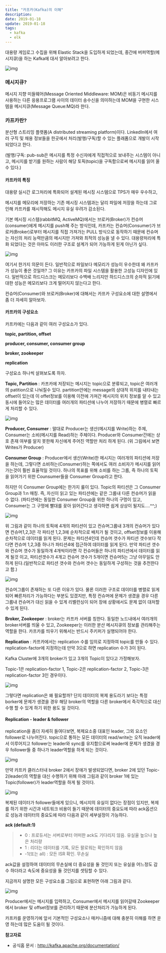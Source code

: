 ```yaml
---
title: "카프카(Kafka)의 이해"
description:
date: 2019-01-18
update: 2019-01-18
tags:
  - kafka
  - elk
---
```


대용량 게임로그 수집을 위해 Elastic Stack을 도입하게 되었는데, 중간에 버퍼역할(메시지큐)을 하는 Kafka에 대서 알아보려고 한다.

![img](kafka-1.png)

### 메시지큐?

메시지 지향 미들웨어(Message Oriented Middleware: MOM)은 비동기 메시지를 사용하는 다른 응용프로그램 사이의 데이터 송수신을 의미하는데 MOM을 구현한 시스템을 메시지큐(Message Queue:MQ)라 한다.

### 카프카란?

분산형 스트리밍 플랫폼(A distributed streaming platform)이다. LinkedIn에서 여러 구직 및 채용 정보들을 한곳에서 처리(발행/구독)할 수 있는 플래폼으로 개발이 시작 되었다고 한다.

(발행/구독: pub-sub은 메시지를 특정 수신자에게 직접적으로 보내주는 시스템이 아니고, 메시지를 받기를 원하는 사람이 해당 토픽(topic)을 구독함으로써 메시지를 읽어 올 수 있다.)



#### 카프카의 특징

대용량 실시간 로그처리에 특화되어 설계된 메시징 시스템으로 TPS가 매우 우수하고,

메시지를 메모리에 저장하는 기존 메시징 시스템과는 달리 파일에 저장을 하는데 그로 인해 카프카를 재시작해도 메시지 유실 우려가 감소된다.

기본 메시징 시스템(rabbitMQ, ActiveMQ)에서는 브로커(Broker)가 컨슈머(consumer)에게 메시지를 push해 주는 방식인데, 카프카는 컨슈머(Consumer)가 브로커(Broker)로부터 메시지를 직접 가져가는 PULL 방식으로 동작하기 때문에 컨슈머는 자신의 처리 능력만큼의 메시지만 가져와 최적의 성능을 낼 수 있다. 대용량처리에 특화 되었다는 것은 아마도 이러한 구조로 설계가 되어 가능하게 된게 아닌가 싶다.

![img](kafka-2.png)

여기서 한가지 의문이 든다. 일반적으로 파일보다 메모리가 성능이 우수한데 왜 카프카가 성능이 좋은 것일까? 그 이유는 카프카의 파일 시스템을 활용한 고성능 디자인에 있다. 일반적으로 하드디스크는 메모리보다 수백배 느리지만 하드디스크의 순차적 읽기에 대한 성능은 메모리보다 크게 떨어지지 않는다고 한다. 



컨슈머(Consumer)와 브로커(Broker)에 대해서는 카프카 구성요소에 대한 설명에서 좀 더 자세히 알아보자.



#### 카프카의 구성요소

카프카에는 다음과 같이 여러 구성요소가 있다.

**topic, partition, offset**

**producer, consumer, consumer group**

**broker, zookeeper**

**replication**

구성요소 하나씩 살펴보도록 하자.



**Topic, Partition** : 카프카에 저장되는 메시지는 topic으로 분류되고, topic은 여러개의 patition으로 나눠질수 있다. partition안에는 message의 상대적 위치를 내타내는 offset이 있는데 이 offet정보를 이용해 이전에 가져간 메시지의 위치 정보를 알 수 있고 동시에 들어오는 많은 데이터를 여러개의 파티션에 나누어 저장하기 때문에 병렬로 빠르게 처리할 수 있다.

![img](kafka-3.png)

**Producer, Consumer** : 말대로 Producer는 생산(메시지를 Write)하는 주체, Consumer는 소비(메시지를 Read)하는 주체이다. Producer와 Consumer간에는 상호 존재 여부를 알지 못한채 자신에게 주어진 역할만 처리 하게 된다. (위 그림에서 보면 Writes가 Producer)

**Consumer Group** : Producer에서 생산(Write)한 메시지는 여러개의 파티션에 저장을 하는데, 그렇다면 소비하는(Consumer)하는 쪽에서도 여러 소비자가 메시지를 읽어가는것이 훨씬 효율적일 것이다. 하나의 목표를 위해 소비를 하는 그룹, 즉 하나의 토픽을 읽어가기 위한 Counsumer들을 Consumer Group라고 한다.

하지만 이 Consumer Group에는 한가지 룰이 있다. Topic의 파티션은 그 Consumer Group과 1:n 매칭. 즉, 자신이 읽고 있는 파티션에는 같은 그룹내 다른 컨슈머가 읽을 수 없다. (파티션에는 동일한 Consumer Group을 위한 하나의 구멍이 있고, Consumer는 그 구멍에 빨대를 꽂아 읽어간다고 생각하면 쉽게 상상이 될지도….^^;)

![img](kafka-4.png)

위 그림과 같이 하나의 토픽에 4개의 파티션이 있고 컨슈머그룹내 3개의 컨슈머가 있다면 컨슈머1,2,3은 각 파티션 1,2,3에 순차적으로 배치가 될 것이고, offset정보를 이용해 순차적으로 데이터를 읽게 된다. 문제는 파티션4인데 컨슈머 갯수가 파티션 갯수보다 작다면 컨슈머 1,2,3중 하나가 파티션4에 접근하여 데이터를 읽게 된다. 만약 파티션 갯수와 컨슈머 갯수가 동일하개 4개씩이라면 각 컨슈머들은 하나의 파티션에서 데이터를 읽게 될것 이고, 파티션갯수가 4개고 컨슈머 갯수가 5개이면 컨슈머5는 그냥 아무일도 안하게 된다.(일반적으로 파티션 갯수와 컨슈머 갯수는 동일하게 구성하는 것을 추천한다고 함.)



![img](kafka-5.png)

컨슈머그룹이 존재하는 또 다른 이유가 있다. 물론 이러한 구조로 데이터를 병렬로 읽게 되어 빠른처리가 가능하다는 부분도 있겠지만, 특정 컨슈머에 문제가 생겼을 경우 다른 그룹내 컨슈머가 대신 읽을 수 있게 리벨런싱이 되어 장애 상황에서도 문제 없이 대처할 수 있게 된다.

**Broker, Zookeeper** : broker는 카프카 서버를 칭한다. 동일한 노드내에서 여러개의 broker서버를 띄울 수 있고, Zookeeper는 이러한 분산 메시지큐의 정보를 관리해주는 역할을 한다. 카프카를 띄우기 위해서는 반드시 주키퍼가 실행되어야 한다.

**Replication** : 카프카에서는 replication 수를 임의로 지정하여 topic를 만들 수 있다. replication-factor에 지정하는데 만약 3으로 하면 replication 수가 3이 된다.

Kafka Cluster에 3개의 broker가 있고 3개의 Topic이 있다고 가정해보자.

Topic-1은 replication-factor 1, Topic-2은 replication-factor 2, Topic-3은 replication-factor 3인 경우이다.

![img](kafka-6.png)

그렇다면 replication은 왜 필요할까? 단지 데이터의 복제 용도라기 보다는 특정 borker에 문제가 생겼을 경우 해당 broker의 역할을 다른 broker에서 즉각적으로 대신 수행 할 수 있게 하기 위한 용도 일 것이다.

#### Replication - leader & follower

replication을 좀더 자세히 들여다보면, 복제요소중 대표인 leader, 그외 요소인 follower로 나누어진다. topic으로 통하는 모든 데이터의 read/write는 오직 leader에서 이루어지고 follower는 leader와 sync를 유지함으로써 leader에 문제가 생겼을 경우 follower들 중 하나가 leader역할을 하게 되는 것이다.

![img](kafka-7.png)

만약 카프카 클러스터내 broker 2에서 장애가 발생되었다면, broker 2에 있던 Topic-2(leader)의 역할을 대신 수행하기 위해 아래 그림과 같이 broker 1에 있는 Topic(follower)가 leader역할을 하게 될 것이다.

![img](kafka-8.png)

복제된 데이터가 follower들에게 있으니, 메시지의 유실이 없다는 장점이 있지만, 복제를 하기 위한 시간과 네트워크 비용이 들기 때문에 데이터의 중요도에 따라 ack옵션으로 성능과 데이터의 중요도에 따라 다음과 같이 세부설정이 가능하다.

**ack (default:1)**

> - 0 : 프로듀서는 서버로부터 어떠한 ack도 기다리지 않음. 유실율 높으나 높은 처리량
> - 1 : 리더는 데이터를 기록, 모든 팔로워는 확인하지 않음
> - -1(또는 all) : 모든 ISR 확인. 무손실

ack값을 설정하여 데이터의 무손실에 더 중요성을 둘 것인지 또는 유실을 어느정도 감수 하더라고 속도에 중요성을 둘 것인지를 셋팅할 수 있다.



지금까지 설명한 모든 구성요소를 그림으로 표현하면 아래 그림과 같다.

![img](kafka-9.png)

Producer에서는 메시지를 입력하고, Consumer에서 메시지를 읽어갈때 Zookeeper에서 broker 및 offset정보를 관리하기 때문에 분산처리가 가능하게 된다.

카프카를 운영하기에 앞서 기본적인 구성요소나 매커니즘에 대해 충분히 이해를 하면 운영 하는데 많은 도움이 될 것이다.



**참고자료**

- 공식홈 문서 : <http://kafka.apache.org/documentation/>